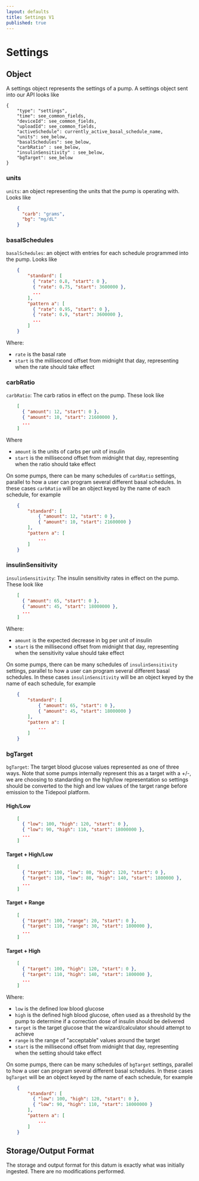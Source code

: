 ```yaml
---
layout: defaults
title: Settings V1
published: true
---
```

# Settings

## Object
A settings object represents the settings of a pump.  A settings object sent into our API looks like

~~~
{
    "type": "settings",
    "time": see_common_fields,
    "deviceId": see_common_fields,
    "uploadId": see_common_fields,
    "activeSchedule": currently_active_basal_schedule_name,
    "units": see_below,
    "basalSchedules": see_below,
    "carbRatio" : see_below,
    "insulinSensitivity" : see_below,
    "bgTarget": see_below
}
~~~

### units

`units`: an object representing the units that the pump is operating with.  Looks like

~~~json
    {
      "carb": "grams",
      "bg": "mg/dL"
    }
~~~

### basalSchedules

`basalSchedules`: an object with entries for each schedule programmed into the pump.  Looks like

~~~json
    {
        "standard": [
          { "rate": 0.8, "start": 0 },
          { "rate": 0.75, "start": 3600000 },
          ...
        ],
        "pattern a": [
          { "rate": 0.95, "start": 0 },
          { "rate": 0.9, "start": 3600000 },
          ...
        ]
    }
~~~

Where:

* `rate` is the basal rate
* `start` is the millisecond offset from midnight that day, representing when the rate should take effect

### carbRatio

`carbRatio`: The carb ratios in effect on the pump.  These look like

~~~json
    [
      { "amount": 12, "start": 0 },
      { "amount": 10, "start": 21600000 },
      ...
    ]
~~~

Where
* `amount` is the units of carbs per unit of insulin
* `start` is the millisecond offset from midnight that day, representing when the ratio should take effect

On some pumps, there can be many schedules of `carbRatio` settings, parallel to how a user can program several different basal schedules. In these cases `carbRatio` will be an object keyed by the name of each schedule, for example

~~~json
	{
		"standard": [
			{ "amount": 12, "start": 0 },
			{ "amount": 10, "start": 21600000 }
		],
		"pattern a": [
			...
		]
	}
~~~

### insulinSensitivity

`insulinSensitivity`: The insulin sensitivity rates in effect on the pump.  These look like

~~~json
    [
      { "amount": 65, "start": 0 },
      { "amount": 45, "start": 18000000 },
      ...
    ]
~~~

Where:

* `amount` is the expected decrease in bg per unit of insulin
* `start` is the millisecond offset from midnight that day, representing when the sensitivity value should take effect

On some pumps, there can be many schedules of `insulinSensitivity` settings, parallel to how a user can program several different basal schedules. In these cases `insulinSensitivity` will be an object keyed by the name of each schedule, for example

~~~json
	{
		"standard": [
			{ "amount": 65, "start": 0 },
			{ "amount": 45, "start": 18000000 }
		],
		"pattern a": [
			...
		]
	}
~~~

### bgTarget

`bgTarget`: The target blood glucose values represented as one of three ways.  Note that some pumps internally represent this as a target with a +/-, we are choosing to standarding on the high/low representation so settings should be converted to the high and low values of the target range before emission to the Tidepool platform.

#### High/Low
~~~json
    [
      { "low": 100, "high": 120, "start": 0 },
      { "low": 90, "high": 110, "start": 18000000 },
      ...
    ]
~~~

#### Target + High/Low
~~~json
    [
      { "target": 100, "low": 80, "high": 120, "start": 0 },
      { "target": 110, "low": 80, "high": 140, "start": 1800000 },
      ...
    ]
~~~

#### Target + Range
~~~json
    [
      { "target": 100, "range": 20, "start": 0 },
      { "target": 110, "range": 30, "start": 1800000 },
      ...
    ]
~~~

#### Target + High
~~~json
    [
      { "target": 100, "high": 120, "start": 0 },
      { "target": 110, "high": 140, "start": 1800000 },
      ...
    ]
~~~

Where:

* `low` is the defined low blood glucose
* `high` is the defined high blood glucose, often used as a threshold by the pump to determine if a correction dose of insulin should be delivered
* `target` is the target glucose that the wizard/calculator should attempt to achieve
* `range` is the range of "acceptable" values around the target
* `start` is the millisecond offset from midnight that day, representing when the setting should take effect

On some pumps, there can be many schedules of `bgTarget` settings, parallel to how a user can program several different basal schedules. In these cases `bgTarget` will be an object keyed by the name of each schedule, for example

~~~json
	{
		"standard": [
		  { "low": 100, "high": 120, "start": 0 },
		  { "low": 90, "high": 110, "start": 18000000 }
		],
		"pattern a": [
			...
		]
	}
~~~

## Storage/Output Format

The storage and output format for this datum is exactly what was initially ingested.  There are no modifications performed.